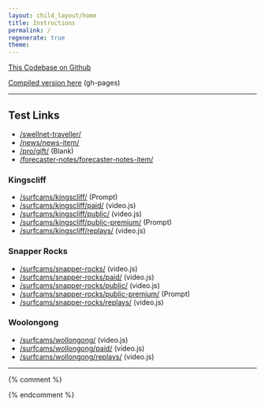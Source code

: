 ```yaml
---
layout: child_layout/home
title: Instructions
permalink: /
regenerate: true
theme:
---
```


[This Codebase on Github](https://github.com/liquidvisual/swell-0918)

[Compiled version here](https://github.com/liquidvisual/swell-0918/tree/gh-pages) (gh-pages)

---

## Test Links

* [/swellnet-traveller/](/swellnet-traveller/)
* [/news/news-item/](/news/news-item/)
* [/pro/gift/](/pro/gift/) (Blank)
* [/forecaster-notes/forecaster-notes-item/](/forecaster-notes/forecaster-notes-item/)

### Kingscliff

* [/surfcams/kingscliff/](/surfcams/kingscliff/) (Prompt)
* [/surfcams/kingscliff/paid/](/surfcams/kingscliff/paid/) (video.js)
* [/surfcams/kingscliff/public/](/surfcams/kingscliff/public/) (video.js)
* [/surfcams/kingscliff/public-premium/](/surfcams/kingscliff/public-premium/) (Prompt)
* [/surfcams/kingscliff/replays/](/surfcams/kingscliff/replays/) (video.js)

### Snapper Rocks

* [/surfcams/snapper-rocks/](/surfcams/snapper-rocks/) (video.js)
* [/surfcams/snapper-rocks/paid/](/surfcams/snapper-rocks/paid/) (video.js)
* [/surfcams/snapper-rocks/public/](/surfcams/snapper-rocks/public/) (video.js)
* [/surfcams/snapper-rocks/public-premium/](/surfcams/snapper-rocks/public-premium/) (Prompt)
* [/surfcams/snapper-rocks/replays/](/surfcams/snapper-rocks/replays/) (video.js)

### Woolongong

* [/surfcams/wollongong/](/surfcams/wollongong/) (video.js)
* [/surfcams/wollongong/paid/](/surfcams/wollongong/paid/) (video.js)
* [/surfcams/wollongong/replays/](/surfcams/wollongong/replays/) (video.js)

---

{% comment %}

<!-- <div class="alert alert-warning alert-dismissible fade show" role="alert">
  <strong>Holy guacamole!</strong> You should check in on some of those fields below.
  <button type="button" class="close" data-dismiss="alert" aria-label="Close">
    <span aria-hidden="true">&times;</span>
  </button>
</div>

1. Start with [base.html](https://github.com/liquidvisual/swell-0918/blob/master/src/_layouts/base.html)
It's a clean build with legacy styles and scripts broken off into partials (the order is important). I haven't merged any of the old codebase in, but once done we can eventually audit these separately, and remove anything that's no longer necessary. Closing body script assets are now **/assets/scripts/minified-hls.js** and **/assets/scripts/minified.js**.

2. There's two main layouts which control page layout.
See [base__page.html](https://github.com/liquidvisual/swell-0918/blob/master/src/_layouts/base__page.html) and [base__page_sidebar.html](https://github.com/liquidvisual/swell-0918/blob/master/src/_layouts/base__page_sidebar.html).

3. The main Nav and Off-canvas are rendered by a single recursive partial [nav.html](https://github.com/liquidvisual/swell-0918/blob/master/src/_includes/components/navigation/nav.html) using [sitemap.json](https://github.com/liquidvisual/swell-0918/blob/master/src/_data/sitemap.json). The contents of the this file were taken from the existing one (unmodified). Additional menu items were added around them.

4. State classes are placed on the body **.theme-paid** and **.theme-logged-in**

5. Common partials for the rest are found here, [header.html](https://github.com/liquidvisual/swell-0918/blob/master/src/_includes/components/layout/header.html) and [footer.html](https://github.com/liquidvisual/swell-0918/blob/master/src/_includes/components/layout/footer.html).

<br> -->
{% endcomment %}